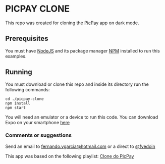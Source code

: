 # PICPAY CLONE

This repo was created for cloning the [PicPay](https://www.picpay.com/site) app on dark mode.

## Prerequisites
You must have [NodeJS](https://nodejs.org/en/) and its package manager [NPM](https://www.npmjs.com/) installed to run this examples.

## Running
You must download or clone this repo and inside its directory run the following commands:
```
cd ./picpay-clone
npm install
npm start
```
You will need an emulator or a device to run this code. You can download Expo on your smartphone [here](https://expo.io/tools#client)

### Comments or suggestions
Send an email to fernando.vgarcia@hotmail.com or a direct to [@fvedoin](https://www.instagram.com/fvedoin/)

This app was based on the following playlist: [Clone do PicPay](https://www.youtube.com/playlist?list=PLPXWI3llyMiIfgu7p65MxdEKrplFbGbMg)
